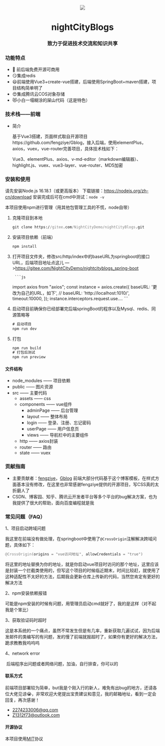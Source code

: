 <div style="filter: grayscale(100%)">
<div align="center">
<img src="https://nightcityblogs-1312951467.cos.ap-shanghai.myqcloud.com/logo.jpg"/ >
<h1>nightCityBlogs</h1>
<h3>致力于促进技术交流和知识共享</h3>
</div>

### 功能特点

- 🥳 前后端免费开源可商用
- 😏集成redis
- 😃前端使用Vue3+create-vue搭建，后端使用SpringBoot+maven搭建，项目结构简单明了
- 😍集成腾讯云COS对象存储
- 😻小白一塌糊涂的屎山代码（这是特色）

### 技术栈——前端

- 简介

  基于Vue3搭建，页面样式取自开源项目https://github.com/fengziye/Gblog，接入后端，使用elementPlus，axios，vuex，vue-router完善项目，具体技术栈如下：

  Vue3、elementPlus、axios、v-md-editor（markdown编辑器）、highlight.js、vuex、vue3-layer、vue-router、MD5加密

### 安装和使用

请先安装Node.js 16.18.1（或更高版本） 下载链接：https://nodejs.org/zh-cn/download  安装完成后可在cmd中测试：``node -v``

本项目使用npm进行管理（用其他包管理工具的不慌，node自带）

1. 克隆项目到本地

   ```cmd
   git clone https://gitee.com/NightCityDemo/nightCityBlogs.git
   ```

2. 安装项目依赖（前端）

   ```cmd
   npm install
   ```

3. 打开项目文件夹，修改src/http/index中的baseURL为springboot的接口URL，后端项目地址点这儿 —>https://gitee.com/NightCityDemo/nightcityblogs_spring-boot

        ```js
    import axios from "axios";
    const instance = axios.create({
        baseURL: '更改为自己的URL，如下',
        // baseURL: 'http://localhost:1010/',
        timeout:10000,
    });
    	instance.interceptors.request.use....
        ```

4. 启动项目前确保你已经部署完后端springBoot的程序以及Mysql、redis、同源策略等

   ```cmd
   # 启动项目
   npm run dev
   
   ```

5. 打包

   ```cmd
   npm run build
   # 打包后测试
   npm run preview
   ```

#### 文件结构

- node_modules  ——  项目依赖
- public  ——  图片资源
- src  —— 主要代码
  - assets  —— css
  - components  ——  vue组件
    - adminPage ——  后台管理
    - layout  ——  整体布局
    - login  ——  登录、注册、忘记密码
    - userPage  ——  用户信息页
    - views —— 导航栏中的主要组件
  - http  —— axios封装
  - router  ——  路由
  - state  ——  vuex

### 贡献指南

- 主要贡献者：[fengziye](https://github.com/fengziye)，[Gblog](https://github.com/fengziye/Gblog)   前端大部分代码基于这个博客模板，在样式方面基本没有修改，在这里也非常感谢fengziye提供的开源项目，写CSS真的太折磨人了
- CSDN、博客园、知乎、腾讯云开发者平台等多个平台的bug解决方案，也为我提供了很大的帮助，面向百度编程就是我

### 常见问题（FAQ）

1、项目启动跨域问题

我这里在前端没有做处理，在springboot中使用了``@CrossOrigin``注解解决跨域问题，具体如下：

```java
@CrossOrigin(origins = "vue访问地址", allowCredentials = "true")
```

​        将这里的地址替换为你的地址，就是你启动vue项目时访问的那个地址，这里应该是封装一个拦截类使用的，但写这个项目的时候临近期末，时间比较赶，就使用了这种适配性不太好的方法，后期我会更新仓库上传新的代码，当然您肯定有更好的解决方法

2、npm安装依赖报错

​        可能是npm安装的时候有问题，用管理员启动cmd就好了，我的是这样（对不起我是个笨比）

3、获取验证码时超时

​        这是本系统的一个痛点，虽然不常发生但是有几率，重新获取几遍试试，因为后端发邮件的类编写的有问题，发的慢了前端就报超时了，如果你有更好的解决方法，跪求教教我呜呜呜

4、network error

​        后端程序出问题或者网络问题，加油，自行排查，你可以的

#### 联系方式

前端项目部署较为简单，but我是个刚入行的新人，难免有出bug的地方，还请各位大佬见谅😭，非常欢迎大佬提出宝贵建议和意见，我的邮箱地址，看到一定会回复，再次感谢！

- 2274233006@qq.com
- Z1312f73@outlook.com

#### 开源协议

本项目使用[MIT](https://gitee.com/NightCityDemo/nightCityBlogs/blob/master/LICENSE)协议